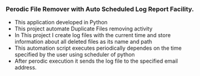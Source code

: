 ### Perodic File Remover with Auto Scheduled Log Report Facility.
- This application developed in Python
- This project automate Duplicate Files removing activity
- In This project I create log files with the current time and store information about all deleted files as its name and path
- This automation script executes periodically dependes on the time specified by the user using scheduler of python
- After perodic execution it sends the log file to the specified email address.